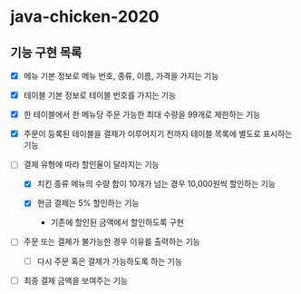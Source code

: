 # java-chicken-2020

## 기능 구현 목록

- [x] 메뉴 기본 정보로 메뉴 번호, 종류, 이름, 가격을 가지는 기능

- [x] 테이블 기본 정보로 테이블 번호를 가지는 기능

- [x] 한 테이블에서 한 메뉴당 주문 가능한 최대 수량을 99개로 제한하는 기능

- [x] 주문이 등록된 테이블을 결제가 이루어지기 전까지 테이블 목록에 별도로 표시하는 기능

- [ ] 결제 유형에 따라 할인율이 달라지는 기능

  - [x] 치킨 종류 메뉴의 수량 합이 10개가 넘는 경우 10,000원씩 할인하는 기능

  - [x] 현금 결제는 5% 할인하는 기능

    - 기존에 할인된 금액에서 할인하도록 구현

- [ ] 주문 또는 결제가 불가능한 경우 이유를 출력하는 기능

  - [ ] 다시 주문 혹은 결제가 가능하도록 하는 기능

- [ ] 최종 결제 금액을 보여주는 기능
